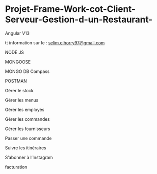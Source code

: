 # Projet-Frame-Work-cot-Client-Serveur-Gestion-d-un-Restaurant-
Angular V13

tt information sur le : selim.elhorry97@gmail.com

NODE JS

MONGOOSE

MONGO DB Compass

POSTMAN

Gérer le stock	

Gérer les menus

Gérer les employés	

Gérer les commandes

Gérer les fournisseurs	

Passer une commande	

Suivre les itinéraires	

S’abonner à l’Instagram	

facturation
